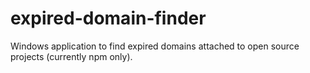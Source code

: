 # expired-domain-finder
Windows application to find expired domains attached to open source projects (currently npm only).
